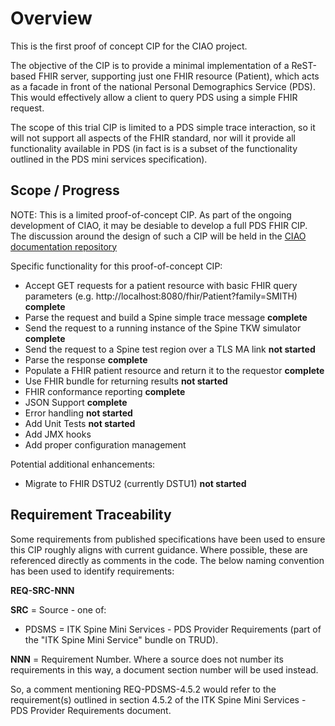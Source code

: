 Overview
========

This is the first proof of concept CIP for the CIAO project.

The objective of the CIP is to provide a minimal implementation of a ReST-based FHIR server, supporting just one FHIR resource (Patient), which acts as a facade in front of the national Personal Demographics Service (PDS). This would effectively allow a client to query PDS using a simple FHIR request.

The scope of this trial CIP is limited to a PDS simple trace interaction, so it will not support all aspects of the FHIR standard, nor will it provide all functionality available in PDS (in fact is is a subset of the functionality outlined in the PDS mini services specification).

Scope / Progress
----------------

NOTE: This is a limited proof-of-concept CIP. As part of the ongoing development of CIAO, it may be desiable to develop a full PDS FHIR CIP. The discussion around the design of such a CIP will be held in the [CIAO documentation repository](https://github.com/nhs-ciao/ciao-design/tree/master/CIP%20Design)

Specific functionality for this proof-of-concept CIP:

* Accept GET requests for a patient resource with basic FHIR query parameters (e.g. http://localhost:8080/fhir/Patient?family=SMITH) **complete**
* Parse the request and build a Spine simple trace message **complete**
* Send the request to a running instance of the Spine TKW simulator **complete**
* Send the request to a Spine test region over a TLS MA link **not started**
* Parse the response **complete**
* Populate a FHIR patient resource and return it to the requestor **complete**
* Use FHIR bundle for returning results **not started**
* FHIR conformance reporting **complete**
* JSON Support **complete**
* Error handling **not started**
* Add Unit Tests **not started**
* Add JMX hooks
* Add proper configuration management

Potential additional enhancements:

* Migrate to FHIR DSTU2 (currently DSTU1) **not started**

Requirement Traceability
------------------------

Some requirements from published specifications have been used to ensure this CIP roughly aligns with current guidance. Where possible, these are referenced directly as comments in the code. The below naming convention has been used to identify requirements:

**REQ-SRC-NNN**

**SRC** = Source - one of:

* PDSMS = ITK Spine Mini Services - PDS Provider Requirements (part of the "ITK Spine Mini Service" bundle on TRUD).

**NNN** = Requirement Number. Where a source does not number its requirements in this way, a document section number will be used instead.

So, a comment mentioning REQ-PDSMS-4.5.2 would refer to the requirement(s) outlined in section 4.5.2 of the ITK Spine Mini Services - PDS Provider Requirements document.